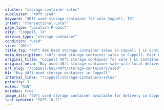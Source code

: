 ```yaml
---
cluster: "storage container sales"
subcluster: "40ft used"
keyword: "40ft used storage container for sale Coppell, TX"
intent: "Transactional-Local"
page_type: "Location-Product"
city: "Coppell, TX"
service_type: "storage container"
condition: "Used"
size: "40ft"
title_tag: "40ft A0k Used storage container Sales in Coppell | LC Container"
meta_description: "40ft used storage container sales in Coppell. Fast delivery, competitive pricing. Serving storage containers area. Quote ID: SCG. Call (214) 524-4168 for your free quote today."
original_title: "Coppell 40ft storage container for sale | LC Container"
original_meta: "Buy used 40ft storage container sale with local delivery in Coppell, TX. LC Container — local Since 2003. Request a fast quote today."
url_slug: "/coppell/buy/40ft/storage-containers/used"
h1: "Buy 40ft used storage container in Coppell"
internal_links: "/coppell/storage-containers/sales"
priority: 3
notes: "NaN"
noindex: true
image_alt: "40ft used storage container available for delivery in Coppell"
last_updated: "2025-10-21"
---
```


<!-- TODO: Add unique city/inventory copy, images, and internal links here. -->
